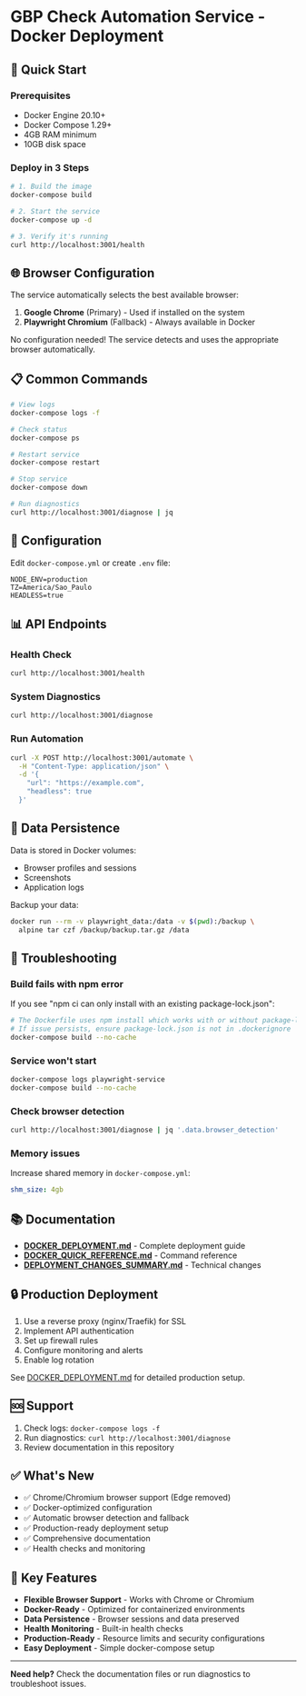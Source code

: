 # GBP Check Automation Service - Docker Deployment

## 🚀 Quick Start

### Prerequisites
- Docker Engine 20.10+
- Docker Compose 1.29+
- 4GB RAM minimum
- 10GB disk space

### Deploy in 3 Steps

```bash
# 1. Build the image
docker-compose build

# 2. Start the service
docker-compose up -d

# 3. Verify it's running
curl http://localhost:3001/health
```

## 🌐 Browser Configuration

The service automatically selects the best available browser:

1. **Google Chrome** (Primary) - Used if installed on the system
2. **Playwright Chromium** (Fallback) - Always available in Docker

No configuration needed! The service detects and uses the appropriate browser automatically.

## 📋 Common Commands

```bash
# View logs
docker-compose logs -f

# Check status
docker-compose ps

# Restart service
docker-compose restart

# Stop service
docker-compose down

# Run diagnostics
curl http://localhost:3001/diagnose | jq
```

## 🔧 Configuration

Edit `docker-compose.yml` or create `.env` file:

```env
NODE_ENV=production
TZ=America/Sao_Paulo
HEADLESS=true
```

## 📊 API Endpoints

### Health Check
```bash
curl http://localhost:3001/health
```

### System Diagnostics
```bash
curl http://localhost:3001/diagnose
```

### Run Automation
```bash
curl -X POST http://localhost:3001/automate \
  -H "Content-Type: application/json" \
  -d '{
    "url": "https://example.com",
    "headless": true
  }'
```

## 📁 Data Persistence

Data is stored in Docker volumes:
- Browser profiles and sessions
- Screenshots
- Application logs

Backup your data:
```bash
docker run --rm -v playwright_data:/data -v $(pwd):/backup \
  alpine tar czf /backup/backup.tar.gz /data
```

## 🐛 Troubleshooting

### Build fails with npm error
If you see "npm ci can only install with an existing package-lock.json":
```bash
# The Dockerfile uses npm install which works with or without package-lock.json
# If issue persists, ensure package-lock.json is not in .dockerignore
docker-compose build --no-cache
```

### Service won't start
```bash
docker-compose logs playwright-service
docker-compose build --no-cache
```

### Check browser detection
```bash
curl http://localhost:3001/diagnose | jq '.data.browser_detection'
```

### Memory issues
Increase shared memory in `docker-compose.yml`:
```yaml
shm_size: 4gb
```

## 📚 Documentation

- **[DOCKER_DEPLOYMENT.md](DOCKER_DEPLOYMENT.md)** - Complete deployment guide
- **[DOCKER_QUICK_REFERENCE.md](DOCKER_QUICK_REFERENCE.md)** - Command reference
- **[DEPLOYMENT_CHANGES_SUMMARY.md](DEPLOYMENT_CHANGES_SUMMARY.md)** - Technical changes

## 🔒 Production Deployment

1. Use a reverse proxy (nginx/Traefik) for SSL
2. Implement API authentication
3. Set up firewall rules
4. Configure monitoring and alerts
5. Enable log rotation

See [DOCKER_DEPLOYMENT.md](DOCKER_DEPLOYMENT.md) for detailed production setup.

## 🆘 Support

1. Check logs: `docker-compose logs -f`
2. Run diagnostics: `curl http://localhost:3001/diagnose`
3. Review documentation in this repository

## ✅ What's New

- ✅ Chrome/Chromium browser support (Edge removed)
- ✅ Docker-optimized configuration
- ✅ Automatic browser detection and fallback
- ✅ Production-ready deployment setup
- ✅ Comprehensive documentation
- ✅ Health checks and monitoring

## 🎯 Key Features

- **Flexible Browser Support** - Works with Chrome or Chromium
- **Docker-Ready** - Optimized for containerized environments
- **Data Persistence** - Browser sessions and data preserved
- **Health Monitoring** - Built-in health checks
- **Production-Ready** - Resource limits and security configurations
- **Easy Deployment** - Simple docker-compose setup

---

**Need help?** Check the documentation files or run diagnostics to troubleshoot issues.

